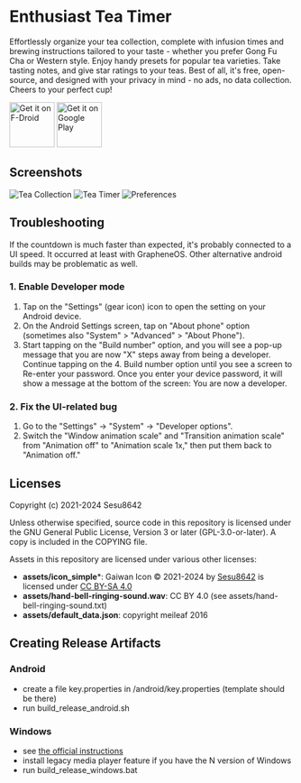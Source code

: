 # Enthusiast Tea Timer

Effortlessly organize your tea collection, complete with infusion times and brewing instructions tailored to your taste - whether you prefer Gong Fu Cha or Western style. Enjoy handy presets for popular tea varieties. Take tasting notes, and give star ratings to your teas. Best of all, it's free, open-source, and designed with your privacy in mind - no ads, no data collection. Cheers to your perfect cup!

[<img src="https://fdroid.gitlab.io/artwork/badge/get-it-on.png"
     alt="Get it on F-Droid"
     height="80">](https://f-droid.org/packages/com.sesu8642.infusion_timer/)
[<img src="https://play.google.com/intl/en_us/badges/images/generic/en-play-badge.png"
     alt="Get it on Google Play"
     height="80">](https://play.google.com/store/apps/details?id=com.sesu8642.infusion_timer)

## Screenshots
![Tea Collection](metadata/en-US/images/phoneScreenshots/1.png)
![Tea Timer](metadata/en-US/images/phoneScreenshots/2.png)
![Preferences](metadata/en-US/images/phoneScreenshots/3.png)

## Troubleshooting

If the countdown is much faster than expected, it's probably connected to a UI speed. It occurred at least with GrapheneOS. Other alternative android builds may be problematic as well.

### 1. Enable Developer mode
1. Tap on the "Settings" (gear icon) icon to open the setting on your Android device.
2. On the Android Settings screen, tap on "About phone" option (sometimes also "System" > "Advanced" > "About Phone").
3. Start tapping on the "Build number" option, and you will see a pop-up message that you are now "X" steps away from being a developer. Continue tapping on the 4. Build number option until you see a screen to Re-enter your password. Once you enter your device password, it will show a message at the bottom of the screen: You are now a developer.

### 2. Fix the UI-related bug
1. Go to the "Settings" -> "System" -> "Developer options".
2. Switch the "Window animation scale" and "Transition animation scale" from "Animation off" to "Animation scale 1x," then put them back to "Animation off."


## Licenses
Copyright (c) 2021-2024 Sesu8642

Unless otherwise specified, source code in this repository is licensed under the GNU General Public License, Version 3 or later (GPL-3.0-or-later). A copy is included in the COPYING file.

Assets in this repository are licensed under various other licenses:

- **assets/icon_simple***: Gaiwan Icon © 2021-2024 by [Sesu8642](https://github.com/sesu8642) is licensed under [CC BY-SA 4.0](http://creativecommons.org/licenses/by-sa/4.0/?ref=chooser-v1)
- **assets/hand-bell-ringing-sound.wav**: CC BY 4.0 (see assets/hand-bell-ringing-sound.txt)
- **assets/default_data.json**: copyright meileaf 2016

## Creating Release Artifacts
### Android
- create a file key.properties in /android/key.properties (template should be there)
- run build_release_android.sh

### Windows
- see [the official instructions](https://docs.flutter.dev/get-started/install/windows/desktop)
- install legacy media player feature if you have the N version of Windows
- run build_release_windows.bat
